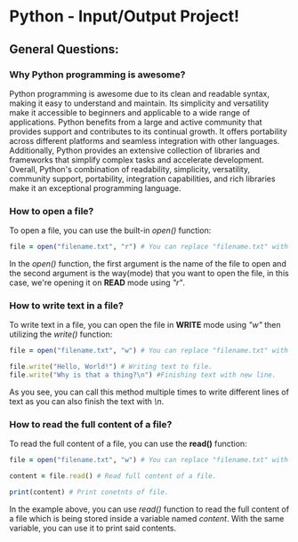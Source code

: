 # Python - Input/Output Project!

## General Questions:

### Why Python programming is awesome?

Python programming is awesome due to its clean and readable syntax, making it easy to understand and maintain. Its simplicity and versatility make it accessible to
beginners and applicable to a wide range of applications. Python benefits from a large and active community that provides support and contributes to its continual
growth. It offers portability across different platforms and seamless integration with other languages. Additionally, Python provides an extensive collection of
libraries and frameworks that simplify complex tasks and accelerate development. Overall, Python's combination of readability, simplicity, versatility, community
support, portability, integration capabilities, and rich libraries make it an exceptional programming language.

### How to open a file?

To open a file, you can use the built-in *open()* function:
```ruby
file = open("filename.txt", "r") # You can replace "filename.txt" with the desired file.
```
In the *open()* function, the first argument is the name of the file to open and the second argument is the way(mode) that you want to open the
file, in this case, we're opening it on **READ** mode using *"r"*.

### How to write text in a file?

To write text in a file, you can open the file in **WRITE** mode using *"w"* then utilizing the *write()* function:
```ruby
file = open("filename.txt", "w") # You can replace "filename.txt" with the desired file.

file.write("Hello, World!") # Writing text to file.
file.write("Why is that a thing?\n") #Finishing text with new line.
```
As you see, you can call this method multiple times to write different lines of text as you can also finish the text with *\n*.

### How to read the full content of a file?

To read the full content of a file, you can use the **read()** function:
```ruby
file = open("filename.txt", "w") # You can replace "filename.txt" with the desired file.

content = file.read() # Read full content of a file.

print(content) # Print conetnts of file.
```
In the example above, you can use *read()* function to read the full content of a file which is being stored inside a variable named *content*.
With the same variable, you can use it to print said contents.
